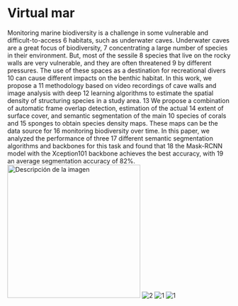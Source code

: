 # Virtual mar
Monitoring marine biodiversity is a challenge in some vulnerable and difficult-to-access 6 habitats, such as underwater caves. Underwater caves are a great focus of biodiversity, 7 concentrating a large number of species in their environment. But, most of the sessile 8 species that live on the rocky walls are very vulnerable, and they are often threatened 9 by different pressures. The use of these spaces as a destination for recreational divers 10 can cause different impacts on the benthic habitat. In this work, we propose a 11 methodology based on video recordings of cave walls and image analysis with deep 12 learning algorithms to estimate the spatial density of structuring species in a study area. 13 We propose a combination of automatic frame overlap detection, estimation of the actual 14 extent of surface cover, and semantic segmentation of the main 10 species of corals and 15 sponges to obtain species density maps. These maps can be the data source for 16 monitoring biodiversity over time. In this paper, we analyzed the performance of three 17 different semantic segmentation algorithms and backbones for this task and found that 18 the Mask-RCNN model with the Xception101 backbone achieves the best accuracy, with 19 an average segmentation accuracy of 82%.
<img src="https://user-images.githubusercontent.com/58831974/235145530-27011fd9-07cb-4f4b-9d6e-e6513b89ef74.jpg" alt="Descripción de la imagen" width="300">
![2](https://user-images.githubusercontent.com/58831974/235145567-e49c61f0-8c71-445d-a356-2350e0b36de7.jpg)
![1](https://user-images.githubusercontent.com/58831974/235145536-964333a2-5c82-492f-9589-f856c456ed6e.jpg)
![1](https://user-images.githubusercontent.com/58831974/235145572-b647ba92-a889-483a-b362-87f6916dd026.jpg)

